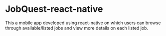# JobQuest-react-native
This a mobile app developed using react-native on which users can browse through available/listed jobs and view more details on each listed job. 
